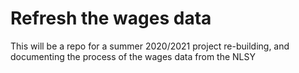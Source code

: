 # Refresh the wages data
This will be a repo for a summer 2020/2021 project re-building, and documenting the process of the wages data from the NLSY
